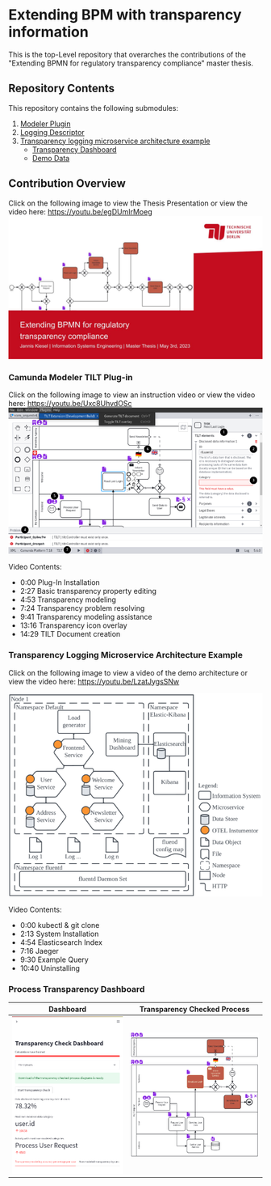 # Extending BPM with transparency information
This is the top-Level repository that overarches the contributions of the "Extending BPMN for regulatory transparency compliance" master thesis.

## Repository Contents
This repository contains the following submodules:

1. [Modeler Plugin](https://github.com/ciphersmaug/tilt-camunda-plugin/)
2. [Logging Descriptor](https://github.com/ciphersmaug/process_tilt_logger)
3. [Transparency logging microservice architecture example](https://github.com/ciphersmaug/transparency-logging)
    - [Transparency Dashboard](https://github.com/ciphersmaug/transparency-logging/tree/main/src/mining-dashboard)
    - [Demo Data](https://github.com/ciphersmaug/transparency-logging/tree/main/src/mining-dashboard/app/data/)

## Contribution Overview
Click on the following image to view the Thesis Presentation or view the video here: https://youtu.be/egDUmIrMoeg
[![Watch the video](./img/Presentation%20Extending%20BPMN%20for%20regulatory%20transparency%20compliance.jpg)](https://youtu.be/egDUmIrMoeg)


### Camunda Modeler TILT Plug-in
Click on the following image to view an instruction video or view the video here: https://youtu.be/Uxc8UhvdOSc
[![Watch the video](./img/UI-Overview.png)](https://youtu.be/Uxc8UhvdOSc)

Video Contents:
- 0:00 Plug-In Installation
- 2:27 Basic transparency property editing
- 4:53 Transparency modeling
- 7:24 Transparency problem resolving
- 9:41 Transparency modeling assistance
- 13:16 Transparency icon overlay
- 14:29 TILT Document creation

### Transparency Logging Microservice Architecture Example
Click on the following image to view a video of the demo architecture or view the video here: https://youtu.be/LzatJygsSNw

[![Watch the video](./img/Microservice%20Architecture.png)](https://youtu.be/LzatJygsSNw)

Video Contents:
- 0:00 kubectl & git clone
- 2:13 System Installation
- 4:54 Elasticsearch Index
- 7:16 Jaeger
- 9:30 Example Query
- 10:40 Uninstalling

### Process Transparency Dashboard

|Dashboard|Transparency Checked Process|
|---|---|
|![Transparency Dashboard](./img/dashboard.png)|![Architecture overview](./img/enhanced-normative-process.png)|